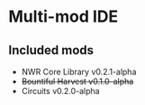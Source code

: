 # Multi-mod IDE

## Included mods
- NWR Core Library v0.2.1-alpha
- ~~Bountiful Harvest v0.1.0-alpha~~
- Circuits v0.2.0-alpha
